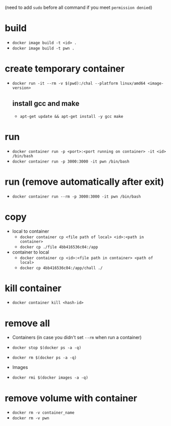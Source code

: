 (need to add `sudo` before all command if you meet `permission denied`)
# build
- `docker image build -t <id> .`
- `docker image build -t pwn .`

# create temporary container
- `docker run -it --rm -v $(pwd):/chal --platform linux/amd64 <image-version>`
  ## install gcc and make
  - `apt-get update && apt-get install -y gcc make`

# run
- `docker container run -p <port>:<port running on container> -it <id> /bin/bash`
- `docker container run -p 3000:3000 -it pwn /bin/bash`

# run (remove automatically after exit)
- `docker container run --rm -p 3000:3000 -it pwn /bin/bash`

# copy
- local to container
  - `docker container cp <file path of local> <id>:<path in container>` 
  - `docker cp ./file 4bb416536c04:/app`
- container to local
  - `docker container cp <id>:<file path in container> <path of local>` 
  - `docker cp 4bb416536c04:/app/chall ./`

# kill container
- `docker container kill <hash-id>`

# remove all
- Containers  (in case you didn't set `--rm` when run a container)
- `docker stop $(docker ps -a -q)`
- `docker rm $(docker ps -a -q)`

- Images
- `docker rmi $(docker images -a -q)`

# remove volume with container
- `docker rm -v container_name`
- `docker rm -v pwn`
